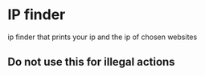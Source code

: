 # IP finder
ip finder that prints your ip and the ip of chosen websites
## Do not use this for illegal actions
